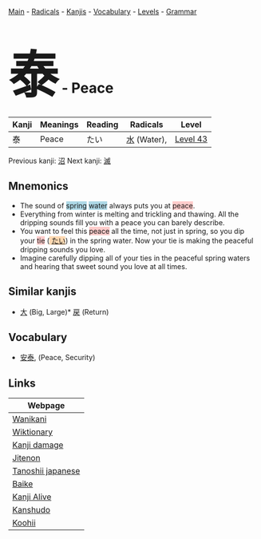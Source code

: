 <style> bigfont {font-size: 100px}</style>
[Main](../README.md) -
[Radicals](../radicals.md) -
[Kanjis](../kanjis.md) -
[Vocabulary](../vocabulary.md) -
[Levels](../levels.md) -
[Grammar](../grammar.md)
# <bigfont> 泰</bigfont> - Peace 

| Kanji | Meanings | Reading | Radicals | Level |
| --- | --- | --- | --- | --- |
| 泰 | Peace | たい | [水](../radicals/水.md) (Water),  | [Level 43](../levels/wk_level43.md) |

Previous kanji: [沼](沼.md) Next kanji: [滅](滅.md) 

## Mnemonics
 * The sound of <span style="background-color:#ADD8E6"> spring</span> <span style="background-color:#ADD8E6"> water</span> always puts you at <span style="background-color:#ffcccb"> peace</span>.
* Everything from winter is melting and trickling and thawing. All the dripping sounds fill you with a peace you can barely describe.
* You want to feel this <span style="background-color:#ffcccb"> peace</span> all the time, not just in spring, so you dip your <span style="background-color:#ffcccb"> tie</span> (<span style="background-color:#fed8b1"> [たい](https://jisho.org/search/たい)</span>) in the spring water. Now your tie is making the peaceful dripping sounds you love.
* Imagine carefully dipping all of your ties in the peaceful spring waters and hearing that sweet sound you love at all times.


## Similar kanjis
 * [大](大.md) (Big, Large)* [戻](戻.md) (Return)


## Vocabulary
 * [安泰](../vocabulary/泰.md), (Peace, Security)



## Links 

| Webpage |
| --- |
| [Wanikani          ](https://www.wanikani.com/kanji/泰) |
| [Wiktionary        ](https://en.wiktionary.org/wiki/泰) |
| [Kanji damage      ](http://www.kanjidamage.com/kanji/search?utf8=✓&q=泰) |
| [Jitenon           ](https://jitenon.com/kanji/泰) |
| [Tanoshii japanese ](https://www.tanoshiijapanese.com/dictionary/kanji.cfm?k=泰) |
| [Baike             ](https://baike.baidu.com/item/泰) |
| [Kanji Alive       ](https://app.kanjialive.com/泰) |
| [Kanshudo          ](https://www.kanshudo.com/searchmn?q=泰) |
| [Koohii            ](https://kanji.koohii.com/study/kanji/泰) |
